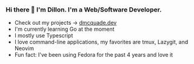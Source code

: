### Hi there 👋 I'm Dillon. I'm a Web/Software Developer.
- Check out my projects -> [dmcquade.dev](https://www.dmcquade.dev)
- I'm currently learning Go at the moment
- I mostly use Typescript
- I love command-line applications, my favorites are tmux, Lazygit, and Neovim
- Fun fact: I've been using Fedora for the past 4 years and love it

<!--
**dillonkmcquade/dillonkmcquade** is a ✨ _special_ ✨ repository because its `README.md` (this file) appears on your GitHub profile.

Here are some ideas to get you started:

- 🔭 I’m currently working on ...
- 🌱 I’m currently learning ...
- 👯 I’m looking to collaborate on ...
- 🤔 I’m looking for help with ...
- 💬 Ask me about ...
- 📫 How to reach me: ...
- 😄 Pronouns: ...
- ⚡ Fun fact: ...
-->
